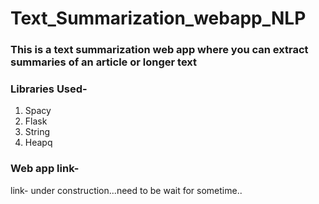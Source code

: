 # Text_Summarization_webapp_NLP
### This is a text summarization web app where you can extract summaries of an article or longer text

### Libraries Used-
1. Spacy
2. Flask
3. String
4. Heapq

### Web app link-
link-  under construction...need to be wait for sometime..



